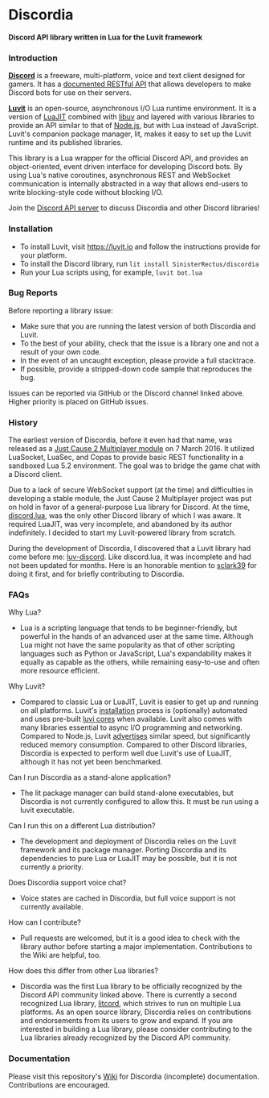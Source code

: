 # Discordia

**Discord API library written in Lua for the Luvit framework**

### Introduction

**[Discord](https://discordapp.com/)** is a freeware, multi-platform, voice and text client designed for gamers. It has a [documented RESTful API](https://discordapp.com/developers/docs/intro) that allows developers to make Discord bots for use on their servers.

**[Luvit](https://luvit.io)** is an open-source, asynchronous I/O Lua runtime environment. It is a version of [LuaJIT](http://luajit.com/) combined with [libuv](http://libuv.org/) and layered with various libraries to provide an API similar to that of [Node.js](https://nodejs.org/en/), but with Lua instead of JavaScript. Luvit's companion package manager, lit, makes it easy to set up the Luvit runtime and its published libraries.

This library is a Lua wrapper for the official Discord API, and provides an object-oriented, event driven interface for developing Discord bots. By using Lua's native coroutines, asynchronous REST and WebSocket communication is internally abstracted in a way that allows end-users to write blocking-style code without blocking I/O.

Join the [Discord API server](https://discord.gg/0SBTUU1wZTWVpm07) to discuss Discordia and other Discord libraries!

### Installation

- To install Luvit, visit https://luvit.io and follow the instructions provide for your platform.
- To install the Discord library, run `lit install SinisterRectus/discordia`
- Run your Lua scripts using, for example, `luvit bot.lua`

### Bug Reports

Before reporting a library issue:
 - Make sure that you are running the latest version of both Discordia and Luvit.
 - To the best of your ability, check that the issue is a library one and not a result of your own code.
 - In the event of an uncaught exception, please provide a full stacktrace.
 - If possible, provide a stripped-down code sample that reproduces the bug.

Issues can be reported via GitHub or the Discord channel linked above. Higher priority is placed on GitHub issues.

### History

The earliest version of Discordia, before it even had that name, was released as a [Just Cause 2 Multiplayer module](https://www.jc-mp.com/forums/index.php/topic,5936.0.html) on 7 March 2016. It utilized LuaSocket, LuaSec, and Copas to provide basic REST functionality in a sandboxed Lua 5.2 environment. The goal was to bridge the game chat with a Discord client.

Due to a lack of secure WebSocket support (at the time) and difficulties in developing a stable module, the Just Cause 2 Multiplayer project was put on hold in favor of a general-purpose Lua library for Discord. At the time, [discord.lua](https://github.com/VideahGams/discord.lua), was the only other Discord library of which I was aware. It required LuaJIT, was very incomplete, and abandoned by its author indefinitely. I decided to start my Luvit-powered library from scratch.

During the development of Discordia, I discovered that a Luvit library had come before me: [luv-discord](https://github.com/sclark39/luv-discord). Like discord.lua, it was incomplete and had not been updated for months. Here is an honorable mention to [sclark39](https://github.com/sclark39) for doing it first, and for briefly contributing to Discordia.

### FAQs

Why Lua?
- Lua is a scripting language that tends to be beginner-friendly, but powerful in the hands of an advanced user at the same time. Although Lua might not have the same popularity as that of other scripting languages such as Python or JavaScript, Lua's expandability makes it equally as capable as the others, while remaining easy-to-use and often more resource efficient.

Why Luvit?
- Compared to classic Lua or LuaJIT, Luvit is easier to get up and running on all platforms. Luvit's [installation](https://luvit.io/install.html) process is (optionally) automated and uses pre-built [luvi cores](https://github.com/luvit/luvi/releases) when available. Luvit also comes with many libraries essential to async I/O programming and networking. Compared to Node.js, Luvit [advertises](https://luvit.io/blog/luvit-reborn.html) similar speed, but significantly reduced memory consumption. Compared to other Discord libraries, Discordia is expected to perform well due Luvit's use of LuaJIT, although it has not yet been benchmarked.

Can I run Discordia as a stand-alone application?
- The lit package manager can build stand-alone executables, but Discordia is not currently configured to allow this. It must be run using a luvit executable.

Can I run this on a different Lua distribution?
- The development and deployment of Discordia relies on the Luvit framework and its package manager. Porting Discordia and its dependencies to pure Lua or LuaJIT may be possible, but it is not currently a priority.

Does Discordia support voice chat?
- Voice states are cached in Discordia, but full voice support is not currently available.

How can I contribute?
- Pull requests are welcomed, but it is a good idea to check with the library author before starting a major implementation. Contributions to the Wiki are helpful, too.

How does this differ from other Lua libraries?
- Discordia was the first Lua library to be officially recognized by the Discord API community linked above. There is currently a second recognized Lua library, [litcord](https://github.com/satom99/litcord), which strives to run on multiple Lua platforms. As an open source library, Discordia relies on contributions and endorsements from its users to grow and expand. If you are interested in building a Lua library, please consider contributing to the Lua libraries already recognized by the Discord API community.

### Documentation

Please visit this repository's [Wiki](https://github.com/SinisterRectus/Discordia/wiki) for Discordia (incomplete) documentation. Contributions are encouraged.

